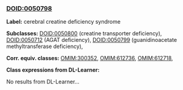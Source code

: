 
### [DOID:0050798](http://purl.obolibrary.org/obo/DOID_0050798)
**Label:** cerebral creatine deficiency syndrome

**Subclasses:** [DOID:0050800](http://purl.obolibrary.org/obo/DOID_0050800) (creatine transporter deficiency), [DOID:0050712](http://purl.obolibrary.org/obo/DOID_0050712) (AGAT deficiency), [DOID:0050799](http://purl.obolibrary.org/obo/DOID_0050799) (guanidinoacetate methyltransferase deficiency), 

**Corr. equiv. classes:** [OMIM:300352](http://purl.obolibrary.org/obo/OMIM_300352), [OMIM:612736](http://purl.obolibrary.org/obo/OMIM_612736), [OMIM:612718](http://purl.obolibrary.org/obo/OMIM_612718), 

**Class expressions from DL-Learner:**

No results from DL-Learner...



